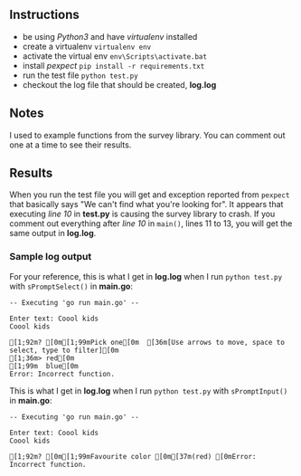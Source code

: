 ## Instructions
- be using *Python3* and have *virtualenv* installed
- create a virtualenv 
`virtualenv env`
- activate the virtual env
`env\Scripts\activate.bat`
- install *pexpect*
`pip install -r requirements.txt`
- run the test file
`python test.py`
- checkout the log file that should be created, **log.log**

## Notes
I used to example functions from the survey library.  You can comment out one at a time to see their results.

## Results
When you run the test file you will get and exception reported
from `pexpect` that basically says "We can't find what you're looking for".
It appears that executing *line 10* in **test.py** is causing the 
survey library to crash.
If you comment out everything after *line 10* in `main()`, lines 11 to 13, you will get the same output in **log.log**.

### Sample log output
For your reference, this is what I get in **log.log** when I run `python test.py` with `sPromptSelect()` in **main.go**:
```
-- Executing 'go run main.go' --

Enter text: Coool kids
Coool kids

[1;92m? [0m[1;99mPick one[0m  [36m[Use arrows to move, space to select, type to filter][0m
[1;36m> red[0m
[1;99m  blue[0m
Error: Incorrect function.
```
This is what I get in **log.log** when I run `python test.py` with `sPromptInput()` in **main.go**:
```
-- Executing 'go run main.go' --

Enter text: Coool kids
Coool kids

[1;92m? [0m[1;99mFavourite color [0m[37m(red) [0mError: Incorrect function.
```
